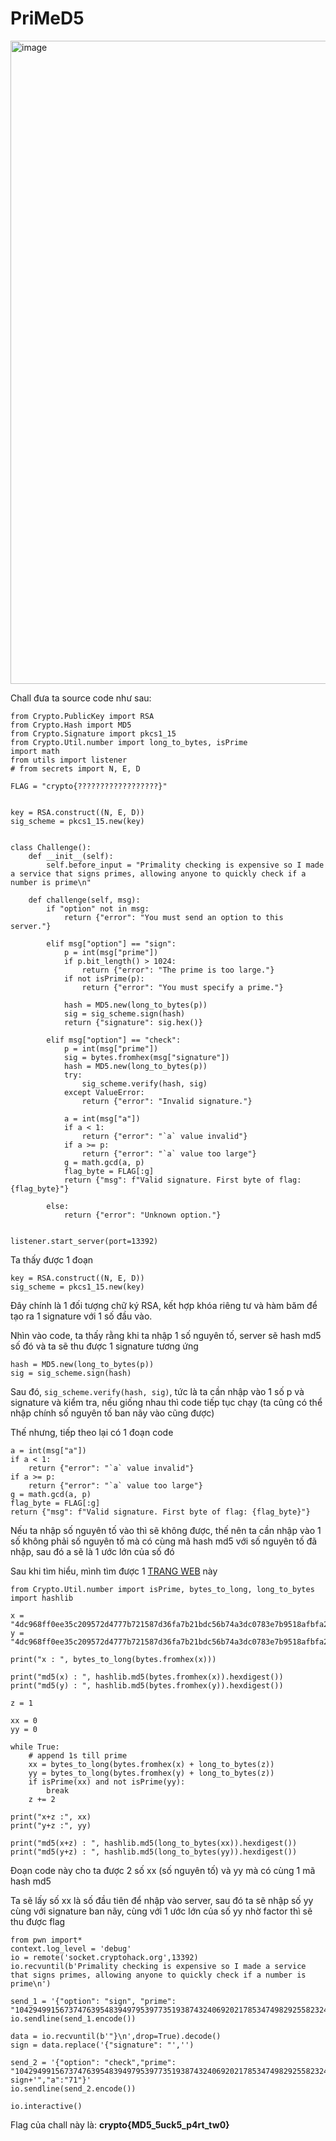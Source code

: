 # PriMeD5

<img width="1029" alt="image" src="https://github.com/trananhnhatviet/Hash_funtion/assets/92376163/d7201ec9-cca5-456f-bed5-1107049d78c7">


Chall đưa ta source code như sau:
```
from Crypto.PublicKey import RSA
from Crypto.Hash import MD5
from Crypto.Signature import pkcs1_15
from Crypto.Util.number import long_to_bytes, isPrime
import math
from utils import listener
# from secrets import N, E, D

FLAG = "crypto{??????????????????}"


key = RSA.construct((N, E, D))
sig_scheme = pkcs1_15.new(key)


class Challenge():
    def __init__(self):
        self.before_input = "Primality checking is expensive so I made a service that signs primes, allowing anyone to quickly check if a number is prime\n"

    def challenge(self, msg):
        if "option" not in msg:
            return {"error": "You must send an option to this server."}

        elif msg["option"] == "sign":
            p = int(msg["prime"])
            if p.bit_length() > 1024:
                return {"error": "The prime is too large."}
            if not isPrime(p):
                return {"error": "You must specify a prime."}

            hash = MD5.new(long_to_bytes(p))
            sig = sig_scheme.sign(hash)
            return {"signature": sig.hex()}

        elif msg["option"] == "check":
            p = int(msg["prime"])
            sig = bytes.fromhex(msg["signature"])
            hash = MD5.new(long_to_bytes(p))
            try:
                sig_scheme.verify(hash, sig)
            except ValueError:
                return {"error": "Invalid signature."}

            a = int(msg["a"])
            if a < 1:
                return {"error": "`a` value invalid"}
            if a >= p:
                return {"error": "`a` value too large"}
            g = math.gcd(a, p)
            flag_byte = FLAG[:g]
            return {"msg": f"Valid signature. First byte of flag: {flag_byte}"}

        else:
            return {"error": "Unknown option."}


listener.start_server(port=13392)

```
Ta thấy được 1 đoạn
```
key = RSA.construct((N, E, D))
sig_scheme = pkcs1_15.new(key)
```
Đây chính là 1 đối tượng chữ ký RSA, kết hợp khóa riêng tư và hàm băm để tạo ra 1 signature với 1 số đầu vào.

Nhìn vào code, ta thấy rằng khi ta nhập 1 số nguyên tố, server sẽ hash md5 số đó và ta sẽ thu được 1 signature tương ứng
```
hash = MD5.new(long_to_bytes(p))
sig = sig_scheme.sign(hash)
```
Sau đó, ``sig_scheme.verify(hash, sig)``, tức là ta cần nhập vào 1 số p và signature và kiểm tra, nếu giống nhau thì code tiếp tục chạy (ta cũng có thể nhập chính số nguyên tố ban nãy vào cũng được)

Thế nhưng, tiếp theo lại có 1 đoạn code
```
a = int(msg["a"])
if a < 1:
    return {"error": "`a` value invalid"}
if a >= p:
    return {"error": "`a` value too large"}
g = math.gcd(a, p)
flag_byte = FLAG[:g]
return {"msg": f"Valid signature. First byte of flag: {flag_byte}"}
```
Nếu ta nhập số nguyên tố vào thì sẽ không được, thế nên ta cần nhập vào 1 số không phải số nguyên tố mà có cùng mã hash md5 với số nguyên tố đã nhập, sau đó a sẽ là 1 ước lớn của số đó

Sau khi tìm hiểu, mình tìm được 1 [TRANG WEB](https://crypto.stackexchange.com/questions/105669/quickest-way-to-find-md5-collision) này

```
from Crypto.Util.number import isPrime, bytes_to_long, long_to_bytes
import hashlib

x = "4dc968ff0ee35c209572d4777b721587d36fa7b21bdc56b74a3dc0783e7b9518afbfa200a8284bf36e8e4b55b35f427593d849676da0d1555d8360fb5f07fea2"
y = "4dc968ff0ee35c209572d4777b721587d36fa7b21bdc56b74a3dc0783e7b9518afbfa202a8284bf36e8e4b55b35f427593d849676da0d1d55d8360fb5f07fea2"

print("x : ", bytes_to_long(bytes.fromhex(x)))

print("md5(x) : ", hashlib.md5(bytes.fromhex(x)).hexdigest())
print("md5(y) : ", hashlib.md5(bytes.fromhex(y)).hexdigest())

z = 1

xx = 0
yy = 0

while True:
    # append 1s till prime
    xx = bytes_to_long(bytes.fromhex(x) + long_to_bytes(z))
    yy = bytes_to_long(bytes.fromhex(y) + long_to_bytes(z))
    if isPrime(xx) and not isPrime(yy):
        break
    z += 2

print("x+z :", xx)
print("y+z :", yy)

print("md5(x+z) : ", hashlib.md5(long_to_bytes(xx)).hexdigest())
print("md5(y+z) : ", hashlib.md5(long_to_bytes(yy)).hexdigest())
```
Đoạn code này cho ta được 2 số xx (số nguyên tố) và yy mà có cùng 1 mã hash md5

Ta sẽ lấy số xx là số đầu tiên để nhập vào server, sau đó ta sẽ nhập số yy cùng với signature ban nãy, cùng với 1 ước lớn của số yy nhờ factor thì sẽ thu được flag

```
from pwn import*
context.log_level = 'debug'
io = remote('socket.cryptohack.org',13392)
io.recvuntil(b'Primality checking is expensive so I made a service that signs primes, allowing anyone to quickly check if a number is prime\n')

send_1 = '{"option": "sign", "prime": "1042949915673747639548394979539773519387432406920217853474982925582324441002369106807062644005773384014539089496972340217284225886262811961269251256830829063"}'
io.sendline(send_1.encode())

data = io.recvuntil(b'"}\n',drop=True).decode()
sign = data.replace('{"signature": "','')

send_2 = '{"option": "check","prime": "1042949915673747639548394979539773519387432406920217853474982925582324441002369106807076447498466965142113959008696894268189128104207757197289383619865780743","signature":"'+ sign+'","a":"71"}'
io.sendline(send_2.encode())

io.interactive()
```
Flag của chall này là: **crypto{MD5_5uck5_p4rt_tw0}**
